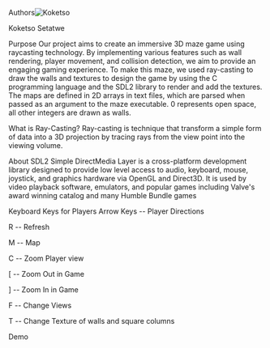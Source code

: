 

Authors![Koketso](https://github.com/KoketsoSetatwe/The-Maze/assets/140320272/529111b8-e0c4-4e98-b8fc-30a889ad3141)

Koketso Setatwe

Purpose
Our project aims to create an immersive 3D maze game using raycasting technology. By implementing various features such as wall rendering, player movement, and collision detection, we aim to provide an engaging gaming experience. To make this maze, we used ray-casting to draw the walls and textures to design the game by using the C programming language and the SDL2 library to render and add the textures. The maps are defined in 2D arrays in text files, which are parsed when passed as an argument to the maze executable. 0 represents open space, all other integers are drawn as walls.

What is Ray-Casting?
Ray-casting is technique that transform a simple form of data into a 3D projection by tracing rays from the view point into the viewing volume.

About SDL2
Simple DirectMedia Layer is a cross-platform development library designed to provide low level access to audio, keyboard, mouse, joystick, and graphics hardware via OpenGL and Direct3D. It is used by video playback software, emulators, and popular games including Valve's award winning catalog and many Humble Bundle games

Keyboard Keys for Players
Arrow Keys -- Player Directions

R -- Refresh

M -- Map

C -- Zoom Player view

[ -- Zoom Out in Game

] -- Zoom In in Game

F -- Change Views

T -- Change Texture of walls and square columns

Demo

